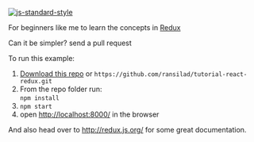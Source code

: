 [![js-standard-style](https://img.shields.io/badge/code%20style-standard-brightgreen.svg?style=flat)](http://standardjs.com/)

For beginners like me to learn the concepts in [Redux](https://github.com/rackt/redux)

Can it be simpler? send a pull request

To run this example:

1. [Download this repo](https://github.com/ransilad/tutorial-react-redux/archive/master.zip) or `https://github.com/ransilad/tutorial-react-redux.git`
2. From the repo folder run:  
   `npm install`
3. `npm start`
4. open [http://localhost:8000/](http://localhost:8000/) in the browser

And also head over to http://redux.js.org/ for some great documentation.

